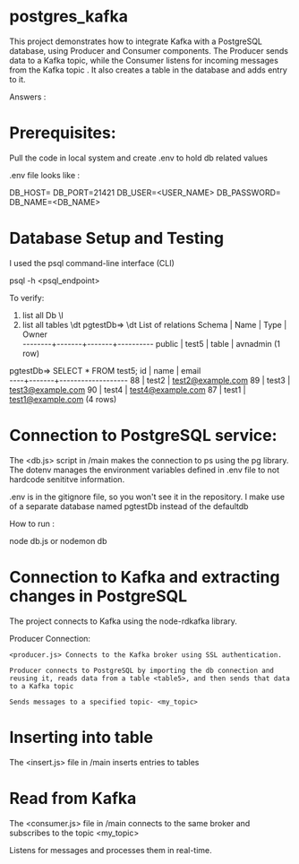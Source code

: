 # postgres_kafka
This project demonstrates how to integrate Kafka with a PostgreSQL database, using Producer and Consumer components. The Producer sends data to a Kafka topic, while the Consumer listens for incoming messages from the Kafka topic . It also creates a table in the database and adds entry to it.

Answers :

# Prerequisites:

Pull the code in local system and create .env to hold db related values

.env file looks like :

DB_HOST=<pg-URL>
DB_PORT=21421
DB_USER=<USER_NAME>
DB_PASSWORD=<PASSWORD>
DB_NAME=<DB_NAME>

# Database Setup and Testing

 I used the psql command-line interface (CLI)

 psql -h <psql_endpoint> 

 To verify:

 1. list all Db
    \l
2. list all tables
    \dt
    pgtestDb=> \dt
         List of relations
 Schema | Name  | Type  |  Owner   
--------+-------+-------+----------
 public | test5 | table | avnadmin
(1 row)

pgtestDb=>  SELECT * FROM test5;
 id | name  |       email       
----+-------+-------------------
 88 | test2 | test2@example.com
 89 | test3 | test3@example.com
 90 | test4 | test4@example.com
 87 | test1 | test1@example.com
(4 rows)

    

# Connection to PostgreSQL service:
The <db.js> script in /main makes the connection to ps using the pg library. The dotenv manages the environment variables defined in .env file to not hardcode senititve information. 

.env is in the gitignore file, so you won't see it in the repository. I make use of a separate database named pgtestDb instead of the defaultdb

How to run :

node db.js or nodemon db

# Connection to Kafka and extracting changes in PostgreSQL


The project connects to Kafka using the node-rdkafka library.

Producer Connection:

    <producer.js> Connects to the Kafka broker using SSL authentication.

    Producer connects to PostgreSQL by importing the db connection and reusing it, reads data from a table <table5>, and then sends that data to a Kafka topic

    Sends messages to a specified topic- <my_topic>

# Inserting into table

The <insert.js> file in /main inserts entries to tables

# Read from Kafka

The <consumer.js> file in /main connects to the same broker and subscribes to the topic <my_topic>

Listens for messages and processes them in real-time.


